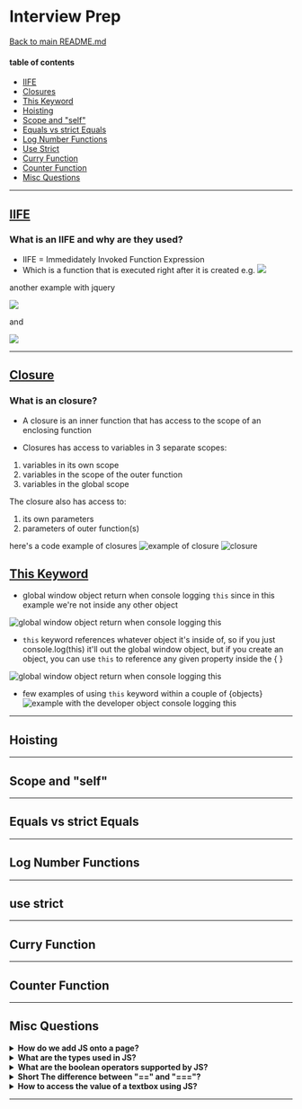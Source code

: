 # Interview Prep

[Back to main README.md](../README.md)

#### table of contents

- [IIFE](#IIFE)
- [Closures](#closure)
- [This Keyword](#this-keyword)
- [Hoisting](#hoisting)
- [Scope and "self"](#scope-and-"self")
- [Equals vs strict Equals](#equals-vs-strict-equals)
- [Log Number Functions](#log-number-functions)
- [Use Strict](#use-strict)
- [Curry Function](#curry-function)
- [Counter Function](#counter-function)
- [Misc Questions](#misc-questions)

---

## [IIFE](IIFE.js)

### What is an IIFE and why are they used?
- IIFE = Immedidately Invoked Function Expression
- Which is a function that is executed right after it is created e.g.
  ![](./assets/iife2.jpg)

another example with jquery

![](./assets/iife3.jpg)

and

![](./assets/iife4.jpg)

---

## [Closure](closure.js)

### What is an closure?

- A closure is an inner function that has access to the scope of an enclosing function

- Closures has access to variables in 3 separate scopes: 
1. variables in its own scope
2. variables in the scope of the outer function
3. variables in the global scope

The closure also has access to:
1. its own parameters
2. parameters of outer function(s)

here's a code example of closures
  ![example of closure](./assets/closure1.png)
  ![closure](./assets/closure.jpg)

## [This Keyword](thisKeyword.js)

- global window object return when console logging `this` since in this example we're not inside any other object

![global window object return when console logging `this`](./assets/this.jpg)

- `this` keyword references whatever object it's inside of, so if you just console.log(this) it'll out the global window object, but if you create an object, you can use `this` to reference any given property inside the { }

![global window object return when console logging `this`](./assets/this1.jpg)

- few examples of using `this` keyword within a couple of {objects}
  ![example with the developer object console logging `this`](./assets/this.png)

---

## Hoisting

---

## Scope and "self"

---

## Equals vs strict Equals

---

## Log Number Functions

---

## use strict

---

## Curry Function

---

## Counter Function

---

## Misc Questions

<details>
<summary><strong>How do we add JS onto a page?</strong></summary>
  <p>Generally you can place</p>
  <xmp><script type="text/javascript"></script></xmp>
  <p>if the script is small in the head title or bottom of page, or if your script is large</p>
  <xmp><script type="text/javascript" src="jsfile.js"></script></xmp>
  <p>Another alternative is via script tags e.g.<xmp><script>js inside</script></xmp></p>
</details>

<details>
<summary><strong>What are the types used in JS?</strong></summary>
  <p>Strings, Numbers, Booleans, Functions, Objects, Null, and Undefined</p>
</details>

<details>
<summary><strong>What are the boolean operators supported by JS?</strong></summary>
  <p>And Operator: &&</p>
  <p>Or Opperator: ||</p>
  <p>Not Operator: !</p>
</details>

<details>
<summary><strong>Short The difference between "==" and "==="?</strong></summary>
  <p>"==" checks equality only</p>
  <p>"===" checks for equality as well as the type</p>
</details>

<details>
<summary><strong>How to access the value of a textbox using JS?</strong></summary>
  <xmp>
    <body>
      Full name: <input type="text" id="txtFullName" name="firstName" value="Jr">
    </body>
    <script>
      let name = document.getElementById('txtFullName').value; alert(name);
    </script>
  </xmp>
</details>

---
